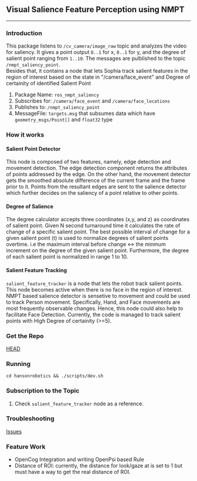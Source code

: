 ## Visual Salience Feature Perception using NMPT
------------

### Introduction
This package listens to `/cv_camera/image_raw` topic and analyzes the video for saliency. It gives a point output `0..1` for x, `0..1` for y, and the degree of salient point ranging from `1..10`. The messages are pulblished to the topic  `/nmpt_saliency_point`. </br>
Besides that, it contains a node that lets Sophia track salient features in the region of interest based on the state in "/camera/face_event" and Degree of certainity of identified Salient Point </br>

1. Package Name: `ros_nmpt_saliency`
2. Subscribes for: `/camera/face_event` and `/camera/face_locations`
3. Publishes to: `/nmpt_saliency_point`
4. MessageFile: `targets.msg`  that subsumes data which have `geometry_msgs/Point[]`  and `float32` type </br>

### How it works
#### Salient Point Detector
This node is composed of two features, namely, edge detection and movement detection. The edge detection component returns the attributes of points addressed by the edge. On the other hand, the movement detector gets the smoothed absolute difference of the current frame and the frame prior to it. Points from the resultant edges are sent to the salience detector which further decides on the saliency of a point relative to other points.

#### Degree of Salience
The degree calculator accepts three coordinates (x,y, and z) as coordinates of salient point. Given N second turnaround time it calculates the rate of change of a specific salient point. The best possible interval of change for a given salient point (t) is used to normalize degrees of salient points overtime. i.e the maximum interval before change <-> the  minmum increment on the degree of the given salient point. Furthermore, the degree of each salient point is normalized in range 1 to 10.

#### Salient Feature Tracking
`salient_feature_tracker` is a node that lets the robot track salient points. This node becomes active when there is no face in the region of interest. NMPT based salience detector is sensetive to movement and could be used to track Person movement. Specifically, Hand, and Face movements are most frequently observable changes. Hence, this node could also help to facilitate Face Detection. 
Currently, the code is managed to track salient points with High Degree of certainity (>=5).</br>

### Get the Repo

[HEAD](https://github.com/hansonrobotics/HEAD/blob/master/README.md) </br>

### Running

`cd hansonrobotics && ./scripts/dev.sh` </br>

### Subscription to the Topic
1. Check `salient_feature_tracker` node as a reference. </br> 

### Troubleshooting
[Issues](https://github.com/hansonrobotics/HEAD/issues) </br>

### Feature Work
* OpenCog Integration and writing OpenPsi based Rule
* Distance of ROI: currently, the distance for look/gaze at is set to 1 but must have a way to get the real distance of ROI.


